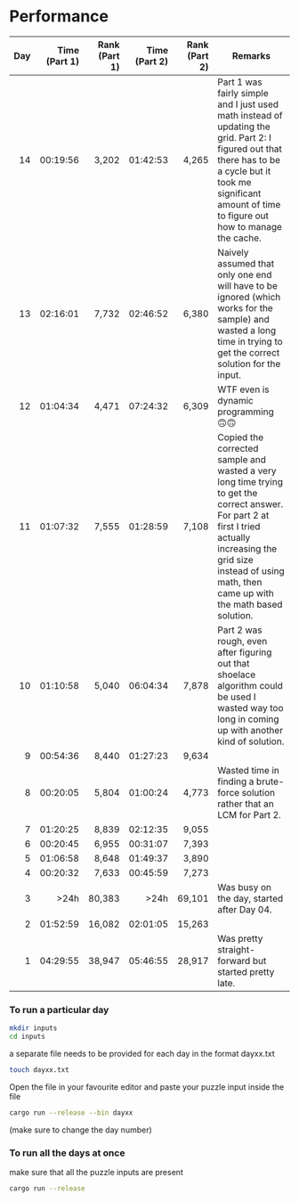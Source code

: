 # Performance
| Day | Time (Part 1) | Rank (Part 1) | Time (Part 2) | Rank (Part 2) | Remarks |
|----:|--------------:|--------------:|--------------:|--------------:|---------|
| 14  | 00:19:56      | 3,202         | 01:42:53      | 4,265         | Part 1 was fairly simple and I just used math instead of updating the grid. Part 2: I figured out that there has to be a cycle but it took me significant amount of time to figure out how to manage the cache. |
| 13  | 02:16:01      | 7,732         | 02:46:52      | 6,380         | Naively assumed that only one end will have to be ignored (which works for the sample) and wasted a long time in trying to get the correct solution for the input. |
| 12  | 01:04:34      | 4,471         | 07:24:32      | 6,309         | WTF even is dynamic programming 🙃🙃 |
| 11  | 01:07:32      | 7,555         | 01:28:59      | 7,108         | Copied the corrected sample and wasted a very long time trying to get the correct answer. For part 2 at first I tried actually increasing the grid size instead of using math, then came up with the math based solution. |
| 10  | 01:10:58      | 5,040         | 06:04:34      | 7,878         | Part 2 was rough, even after figuring out that shoelace algorithm could be used I wasted way too long in coming up with another kind of solution. |
| 9   | 00:54:36      | 8,440         | 01:27:23      | 9,634         ||
| 8   | 00:20:05      | 5,804         | 01:00:24      | 4,773         | Wasted time in finding a brute-force solution rather that an LCM for Part 2. |
| 7   | 01:20:25      | 8,839         | 02:12:35      | 9,055         ||
| 6   | 00:20:45      | 6,955         | 00:31:07      | 7,393         ||
| 5   | 01:06:58      | 8,648         | 01:49:37      | 3,890         ||
| 4   | 00:20:32      | 7,633         | 00:45:59      | 7,273         ||
| 3   | >24h          | 80,383        | >24h          | 69,101        | Was busy on the day, started after Day 04. |
| 2   | 01:52:59      | 16,082        | 02:01:05      | 15,263        ||
| 1   | 04:29:55      | 38,947        | 05:46:55      | 28,917        | Was pretty straight-forward but started pretty late. |

### To run a particular day
```bash 
mkdir inputs
cd inputs
```
a separate file needs to be provided for each day in the format dayxx.txt
```bash 
touch dayxx.txt
```
Open the file in your favourite editor and paste your puzzle input inside the file
```bash
cargo run --release --bin dayxx
```
(make sure to change the day number)
<br>
### To run all the days at once
make sure that all the puzzle inputs are present
```bash
cargo run --release
```
